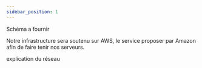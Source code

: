 ```yaml
---
sidebar_position: 1
---
```


Schéma a fournir

Notre infrastructure sera soutenu sur AWS, le service proposer par Amazon afin de faire tenir nos serveurs.

explication du réseau
